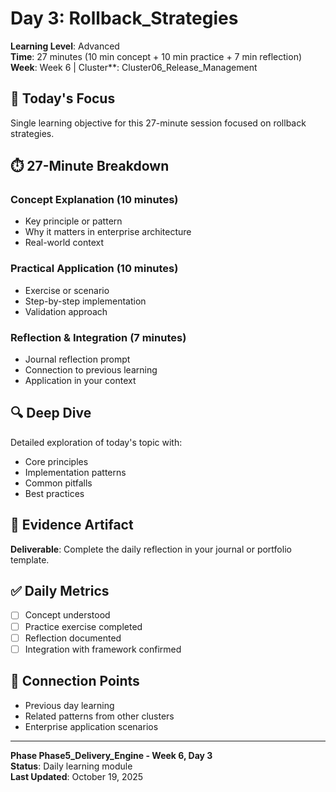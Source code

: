 # Day 3: Rollback_Strategies

**Learning Level**: Advanced  
**Time**: 27 minutes (10 min concept + 10 min practice + 7 min reflection)  
**Week**: Week 6 | Cluster**: Cluster06_Release_Management

## 🎯 Today's Focus

Single learning objective for this 27-minute session focused on rollback strategies.

## ⏱️ 27-Minute Breakdown

### Concept Explanation (10 minutes)

- Key principle or pattern
- Why it matters in enterprise architecture
- Real-world context

### Practical Application (10 minutes)

- Exercise or scenario
- Step-by-step implementation
- Validation approach

### Reflection & Integration (7 minutes)

- Journal reflection prompt
- Connection to previous learning
- Application in your context

## 🔍 Deep Dive

Detailed exploration of today's topic with:

- Core principles
- Implementation patterns
- Common pitfalls
- Best practices

## 💼 Evidence Artifact

**Deliverable**: Complete the daily reflection in your journal or portfolio template.

## ✅ Daily Metrics

- [ ] Concept understood
- [ ] Practice exercise completed
- [ ] Reflection documented
- [ ] Integration with framework confirmed

## 🔗 Connection Points

- Previous day learning
- Related patterns from other clusters
- Enterprise application scenarios

---

**Phase Phase5_Delivery_Engine - Week 6, Day 3**  
**Status**: Daily learning module  
**Last Updated**: October 19, 2025
